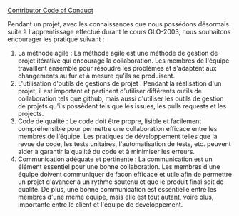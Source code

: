 [Contributor Code of Conduct](CODE_OF_CONDUCT.md)

Pendant un projet, avec les connaissances que nous possédons désormais suite à
l'apprentissage effectué durant le cours GLO-2003, nous souhaitons encourager les pratique suivant :
1. La méthode agile : La méthode agile est une méthode de gestion de projet itérative qui encourage la collaboration.
Les membres de l'équipe travaillent ensemble pour résoudre les problèmes et
s'adaptent aux changements au fur et à mesure qu'ils se produisent.
2. L'utilisation d'outils de gestions de projet : Pendant la réalisation d'un projet, il est important et pertinent
d'utiliser différents outils de collaboration tels que github, mais aussi d'utiliser les outils de gestion de projets
qu'ils possèdent tels que les issues, les pulls requests et les projects.
3. Code de qualité : Le code doit être propre, lisible et facilement compréhensible pour permettre une collaboration
efficace entre les membres de l'équipe. Les pratiques de développement telles que la revue de code, les tests unitaires,
l'automatisation de tests, etc. peuvent aider à garantir la qualité du code et à minimiser les erreurs.
4. Communication adéquate et pertinente : La communication est un élément essentiel pour une bonne collaboration. Les
membres d'une équipe doivent communiquer de facon efficace et utile afin de permettre un projet d'avancer à un rythme
soutenu et que le produit final soit de qualité. De plus, une bonne communication est essentielle entre les membres d'une
même équipe, mais elle est tout autant, voire plus, importante entre le client et l'équipe de développement.
